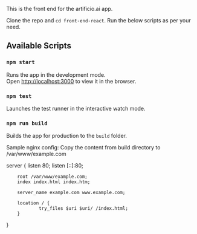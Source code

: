 This is the front end for the artificio.ai app.

Clone the repo and `cd front-end-react`. Run the below scripts as per your need.

## Available Scripts

### `npm start`

Runs the app in the development mode.<br />
Open [http://localhost:3000](http://localhost:3000) to view it in the browser.

### `npm test`

Launches the test runner in the interactive watch mode.<br />

### `npm run build`

Builds the app for production to the `build` folder.<br />

Sample nginx config:
Copy the content from build directory to /var/www/example.com

server {
        listen 80;
        listen [::]:80;

        root /var/www/example.com;
        index index.html index.htm;

        server_name example.com www.example.com;

        location / {
                try_files $uri $uri/ /index.html;
        }
}